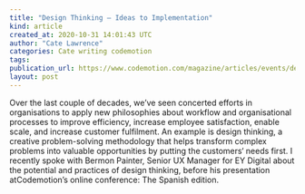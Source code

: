 ```yaml
---
title: "Design Thinking – Ideas to Implementation"
kind: article
created_at: 2020-10-31 14:01:43 UTC
author: "Cate Lawrence"
categories: Cate writing codemotion
tags: 
publication_url: https://www.codemotion.com/magazine/articles/events/design-thinking/
layout: post
---
```

Over the last couple of decades, we’ve seen concerted efforts in organisations to apply new philosophies about workflow and organisational processes to improve efficiency, increase employee satisfaction, enable scale, and increase customer fulfilment. An example is design thinking, a creative problem-solving methodology that helps transform complex problems into valuable opportunities by putting the customers‘ needs first. I recently spoke with Bermon Painter, Senior UX Manager for EY Digital about the potential and practices of design thinking, before his presentation atCodemotion’s online conference: The Spanish edition.

